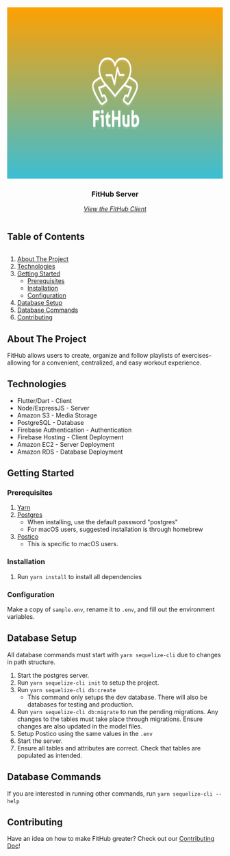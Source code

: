 <!-- HEADER -->
<br />
<p align="center">
  <a href="https://github.com/ubclaunchpad/workoutpersonalizer-backend">
    <img src="https://github.com/ubclaunchpad/workoutpersonalizer-backend/blob/cf11aa9af541d417c4a34714a69d3af76d5881ad/src/main/assets/FitHubLogo.png" alt="Logo" height="400" resize>
  </a>
  
  <h3 align="center">FitHub Server</h3> 
</p>
<p align="center">
<a href="https://github.com/ubclaunchpad/workoutpersonalizer-frontend"> <i> View the FitHub Client </i> </a>
</p>


<!-- TABLE OF CONTENTS -->
  <h2 style="display: inline-block">Table of Contents</h2>
  <ol>
    <li><a href="#about-the-project">About The Project</a></li>
    <li><a href="#technologies">Technologies</a></li>
    <li>
      <a href="#getting-started">Getting Started</a>
      <ul>
        <li><a href="#prerequisites">Prerequisites</a></li>
        <li><a href="#installation">Installation</a></li>
        <li><a href="#configuration">Configuration</a></li>
      </ul>
    </li>
    <li><a href="#database-setup">Database Setup</a></li>
    <li><a href="#database-commands">Database Commands</a></li>
    <li><a href="#contributing">Contributing</a></li>
  </ol>

<!-- ABOUT THE PROJECT -->
## About The Project
FitHub allows users to create, organize and follow playlists of exercises- allowing for a convenient, centralized, and easy workout experience.

<!-- TECHNOLOGIES -->
## Technologies
* Flutter/Dart - Client
* Node/ExpressJS - Server
* Amazon S3 - Media Storage 
* PostgreSQL - Database
* Firebase Authentication - Authentication
* Firebase Hosting - Client Deployment
* Amazon EC2 - Server Deployment
* Amazon RDS - Database Deployment

<!-- GETTING STARTED -->
## Getting Started
### Prerequisites

1. [Yarn](https://classic.yarnpkg.com/en/docs/install/)
2. [Postgres](https://www.postgresql.org/download/)
   - When installing, use the default password "postgres"
   - For macOS users, suggested installation is through homebrew
3. [Postico](https://eggerapps.at/postico/)
   - This is specific to macOS users. 

### Installation

1. Run `yarn install` to install all dependencies

### Configuration

Make a copy of `sample.env`, rename it to `.env`, and fill out the environment variables.

<!-- DATABASE SETUP -->
## Database Setup

All database commands must start with `yarn sequelize-cli` due to changes in path structure.

1. Start the postgres server.
2. Run `yarn sequelize-cli init` to setup the project.
3. Run `yarn sequelize-cli db:create`
   - This command only setups the dev database. There will also be databases for testing and production.
4. Run `yarn sequelize-cli db:migrate` to run the pending migrations. Any changes to the tables must take place through migrations.
   Ensure changes are also updated in the model files.
5. Setup Postico using the same values in the `.env`
6. Start the server.
7. Ensure all tables and attributes are correct. Check that tables are populated as intended.

<!-- DATABASE COMMANDS -->
## Database Commands
If you are interested in running other commands, run `yarn sequelize-cli --help`

<!-- CONTRIBUTING -->
## Contributing
Have an idea on how to make FitHub greater? Check out our
<a href="https://github.com/ubclaunchpad/workoutpersonalizer-backend/blob/main/CONTRIBUTING.md"> Contributing Doc</a>!
